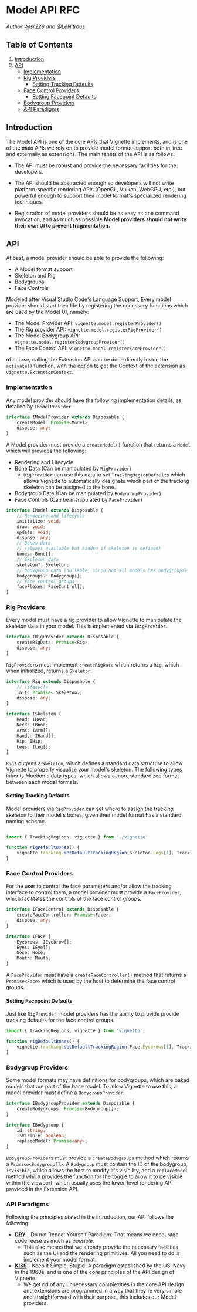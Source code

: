 # Model API RFC

*Author: [@sr229](https://git.io/sr229) and [@LeNitrous](https://github.com/LeNitrous)*

## Table of Contents

1. [Introduction](#Introduction)
2. [API](#API)
      - [Implementation](#Implementation)
      - [Rig Providers](#Rig-Providers)
         - [Setting Tracking Defaults](#setting-tracking-defaults)
      - [Face Control Providers](#Face-Control-Providers)
         - [Setting Facepoint Defaults](#setting-facepoint-defaults)
      - [Bodygroup Providers](#bodygroup-providers)
      - [API Paradigms](#API-Paradigms)


## Introduction

The Model API is one of the core APIs that Vignette implements, and is one of the main APIs we rely on to provide model format support both in-tree and externally as extensions. The main tenets of the API is as follows:

- The API must be robust and provide the necessary facilities for the developers.
- The API should be abstracted enough so developers will not write platform-specific rendering APIs (OpenGL, Vulkan, WebGPU, etc.), but powerful enough to support their model format's specialized rendering techniques.

- Registration of model providers should be as easy as one command invocation, and as much as possible **Model providers should not write their own UI to prevent fragmentation.**


## API

At best, a model provider should be able to provide the following:

- A Model format support
- Skeleton and Rig
- Bodygroups
- Face Controls

Modeled after [Visual Studio Code](https://code.visualstudio.com/api/language-extensions/overview)'s Language Support, Every model provider should start their life by registering the necessary functions which are used by the Model UI, namely:

- The Model Provider API: `vignette.model.registerProvider()`
- The Rig provider API: `vignette.model.registerRigProvider()`
- The Model Bodygroup API: `vignette.model.registerBodygroupProvider()`
- The Face Control API: `vignette.model.registerFaceProvider()`

of course, calling the Extension API can be done directly inside the `activate()` function, with the option to get the Context of the extension as `vignette.ExtensionContext`.

### Implementation

Any model provider should have the following implementation details, as detailed by `IModelProvider`.

```typescript
interface IModelProvider extends Disposable {
    createModel: Promise<Model>;
    dispose: any;
}
```

A Model provider must provide a `createModel()` function that returns a `Model` which will provides the following:

- Rendering and Lifecycle
- Bone Data (Can be manipulated by `RigProvider`)
    - `RigProvider` can use this data to set `TrackingRegionDefaults` which allows Vignette to automatically designate which part of the tracking skeleton can be assigned to the bone.
- Bodygroup Data (Can be manipulated by `BodygroupProvider`)
- Face Controls (Can be manipulated by `FaceProvider`)

```typescript
interface IModel extends Disposable {
    // Rendering and lifecycle
    initialize: void;
    draw: void;
    update: void;
    dispose: any;
    // Bones data
    // (always available but hidden if skeleton is defined)
    bones: Bone[];
    // Skeleton data
    skeleton?: Skeleton;
    // bodygroup data (nullable, since not all models has bodygroups)
    bodygroups?: Bodygroup[];
    // face control groups
    faceFlexes: FaceControl[];
}
```

### Rig Providers

Every model must have a rig provider to allow Vignette to manipulate the skeleton data in your model. This is implemented via `IRigProvider`.

```typescript
interface IRigProvider extends Disposable {
    createRigData: Promise<Rig>;
    dispose: any;
}
```

`RigProvider`s must implement `createRigData` which returns a `Rig`, which when initialized, returns a `Skeleton`.

```typescript
interface Rig extends Disposable {
    // lifecycle
    init: Promise<ISkeleton>;
    dispose: any;
}
```

```typescript
interface ISkeleton {
    Head: IHead;
    Neck: IBone;
    Arms: IArm[];
    Hands: IHand[];
    Hip: IHip;
    Legs: ILeg[];
}
```

`Rig`s outputs a `Skeleton`, which defines a standard data structure to allow Vignette to properly visualize your model's skeleton. The following types inherits Moetion's data types, which allows a more standardized format between each model formats.

#### Setting Tracking Defaults

Model providers via `RigProvider` can set where to assign the tracking skeleton to their model's bones, given their model format has a standard naming scheme. 

```typescript

import { TrackingRegions, vignette } from './vignette'

function rigDefaultBones() {
    vignette.tracking.setDefaultTrackingRegion(Skeleton.Legs[1], TrackingRegions.Legs[1]);
}

```

### Face Control Providers

For the user to control the face parameters and/or allow the tracking interface to control them, a model provider must provide a `FaceProvider`, which facilitates the controls of the face control groups.

```typescript
interface IFaceControl extends Disposable {
    createFaceController: Promise<Face>;
    dispose: any;
}
```

```typescript
interface IFace {
    Eyebrows: IEyebrow[];
    Eyes: IEye[];
    Nose: Nose;
    Mouth: Mouth;
}
```

A `FaceProvider` must have a `createFaceController()` method that returns a `Promise<Face>` which is used by the host to determine the face control groups.

#### Setting Facepoint Defaults

Just like `RigProvider`, model providers has the ability to provide provide tracking defaults for the face control groups.

```typescript
import { TrackingRegions, vignette } from 'vignette';

function rigDefaultBones() {
    vignette.tracking.setDefaultTrackingRegion(Face.Eyebrows[1], TrackingRegions.FaceRegions.Eyebrows[1]);
}
```

### Bodygroup Providers

Some model formats may have definitions for bodygroups, which are baked models that are part of the base model. To allow Vignette to use this, a model provider must define a `BodygroupProvider`.

```typescript
interface IBodygroupProvider extends Disposable {
    createBodygroups: Promise<Bodygroup[]>;
}
```
```typescript
interface IBodygroup {
    id: string;
    isVisible: boolean;
    replaceModel: Promise<any>;
}
```
`BodygroupProvider`s must provide a `createBodygroups` method which returns a `Promise<Bodygroup[]>`. A `Bodygroup` must contain the ID of the bodygroup, `isVisible`, which allows the host to modify it's visibility, and a `replaceModel` method which provides the function for the toggle to allow it to be visible within the viewport, which usually uses the lower-level rendering API provided in the Extension API.


### API Paradigms

Following the principles stated in the introduction, our API follows the following:
  - [**DRY**](https://en.wikipedia.org/wiki/Don%27t_repeat_yourself) - Do not Repeat Yourself Paradigm. That means we encourage code reuse as much as possible.
      - This also means that we already provide the necessary facilities such as the UI and the rendering primitives. All you need to do is implement your model format.
   - [**KISS**](https://en.wikipedia.org/wiki/KISS_principle) - Keep it Simple, Stupid. A paradigm established by the US. Navy in the 1960s, and is one of the core principles of the API design of Vignette. 
      - We get rid of any unnecessary complexities in the core API design and extensions are programmed in a way that they're very simple and straightforward with their purpose, this includes our Model providers.